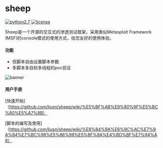 # sheep
[![python2.7](https://camo.githubusercontent.com/db570d48daa52dd14c17cbc977ec2b6073ea5b8f/68747470733a2f2f696d672e736869656c64732e696f2f62616467652f707974686f6e2d322e372d79656c6c6f772e737667)](https://www.python.org/)
[![license](https://camo.githubusercontent.com/095b580d3fd79ac439ab22e7f4919d8a4ec3b2f9/68747470733a2f2f696d672e736869656c64732e696f2f62616467652f6c6963656e73652d47504c76322d7265642e737667)](https://github.com/liusn/sheep/blob/master/doc/LICENSE)

Sheep是一个开源的交互式的渗透测试框架，采用类似Metasploit Framework (MSF)的console模式的使用方式，给您友好的使用体验。  
#### 功能
* 但脚本自由设置脚本参数
* 多脚本多目标多线程的poc验证  

![banner](https://github.com/liusn/sheep/blob/master/doc/banner.png)

#### 用户手册
[快速开始]（https://github.com/liusn/sheep/wiki/%E5%BF%AB%E9%80%9F%E5%BC%80%E5%A7%8B）    

[脚本的编写及使用]（https://github.com/liusn/sheep/wiki/%E8%84%9A%E6%9C%AC%E7%9A%84%E7%BC%96%E5%86%99%E5%8F%8A%E4%BD%BF%E7%94%A8）




